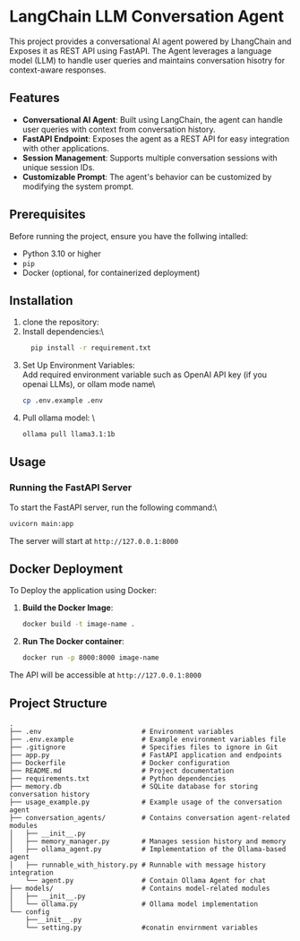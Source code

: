 # LangChain LLM Conversation Agent

This project provides a conversational AI agent powered by LhangChain and Exposes it as REST API using FastAPI.
The Agent leverages a language model (LLM) to handle user queries and maintains conversation hisotry for context-aware responses.

## Features
* **Conversational AI Agent**: Built using LangChain, the agent can handle user queries with context from conversation history.
* **FastAPI Endpoint**: Exposes the agent as a REST API for easy integration with other applications.
* **Session Management**: Supports multiple conversation sessions with unique session IDs.
* **Customizable Prompt**: The agent's behavior can be customized by modifying the system prompt.
## Prerequisites
Before running the project, ensure you have the follwing intalled:
* Python 3.10 or higher
* `pip`
* Docker (optional, for containerized deployment)

## Installation
1. clone the repository:
2. Install dependencies:\
    ```bash
      pip install -r requirement.txt
    ```
3. Set Up Environment Variables:\
    Add required environment variable such as OpenAI API key (if you openai LLMs), or ollam mode name\
    ```bash
    cp .env.example .env
    ```
4. Pull ollama model: \
    ```bash
   ollama pull llama3.1:1b
    ```

## Usage
### Running the FastAPI Server
To start the FastAPI server, run the following command:\
```bash
uvicorn main:app
```
The server will start at `http://127.0.0.1:8000`

## Docker Deployment
To Deploy the application using Docker:
1. **Build the Docker Image**:
    ```bash
   docker build -t image-name .
    ```
2. **Run The Docker container**:
    ```bash
   docker run -p 8000:8000 image-name
    ```
The API will be accessible at `http://127.0.0.1:8000`

## Project Structure
```
.
├── .env                         # Environment variables
├── .env.example                 # Example environment variables file
├── .gitignore                   # Specifies files to ignore in Git
├── app.py                       # FastAPI application and endpoints
├── Dockerfile                   # Docker configuration
├── README.md                    # Project documentation
├── requirements.txt             # Python dependencies
├── memory.db                    # SQLite database for storing conversation history
├── usage_example.py             # Example usage of the conversation agent
├── conversation_agents/         # Contains conversation agent-related modules
│   ├── __init__.py
│   ├── memory_manager.py        # Manages session history and memory
│   ├── ollama_agent.py          # Implementation of the Ollama-based agent
│   ├── runnable_with_history.py # Runnable with message history integration
    └── agent.py                 # Contain Ollama Agent for chat  
├── models/                      # Contains model-related modules
│   ├── __init__.py
│   └── ollama.py                # Ollama model implementation
└── config
    ├──__init__.py               
    └── setting.py               #conatin envirnment variables
```